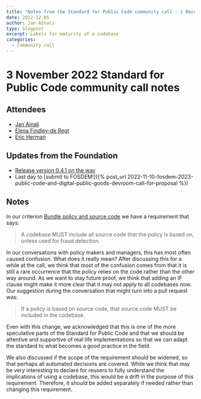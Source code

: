 ```yaml
---
title: "Notes from the Standard for Public Code community call - 1 December 2022"
date: 2022-12-05
author: Jan Ainali
type: blogpost
excerpt: Labels for maturity of a codebase
categories:
  - Community call
---
```


# 3 November 2022 Standard for Public Code community call notes

## Attendees

* [Jan Ainali](https://publiccode.net/who-we-are/team/jan-ainali.html)
* [Elena Findley-de Regt](https://publiccode.net/who-we-are/team/elena-findley-de-regt.html)
* [Eric Herman](https://publiccode.net/who-we-are/team/eric-herman.html)

## Updates from the Foundation

* [Release version 0.4.1 on the way](https://github.com/publiccodenet/standard/issues/771)
* Last day to [submit to FOSDEM!]({% post_url 2022-11-10-fosdem-2023-public-code-and-digital-public-goods-devroom-call-for-proposal %})

## Notes

In our criterion [Bundle policy and source code](https://standard.publiccode.net/criteria/bundle-policy-and-code.html) we have a requirement that says:

> A codebase MUST include all source code that the policy is based on, unless used for fraud detection.

In our conversations with policy makers and managers, this has most often caused confusion.
What does it really mean?
After discussing this for a while at the call, we think that most of the confusion comes from that it is still a rare occurrence that the policy relies on the code rather than the other way around.
As we want to stay future proof, we think that adding an IF clause might make it more clear that it may not apply to all codebases now.
Our suggestion during the conversation that might turn into a pull request was:

> If a policy is based on source code, that source code MUST be included in the codebase.

Even with this change, we acknowledged that this is one of the more speculative parts of the Standard for Public Code and that we should be attentive and supportive of real life implementations so that we can adapt the standard to what becomes a good practice in the field.

We also discussed if the scope of the requirement should be widened, so that perhaps all automated decisions are covered.
While we think that may be very interesting to declare for reusers to fully understand the implications of using a codebase, this would be a drift in the purpose of this requirement.
Therefore, it should be added separately if needed rather than changing this requirement.
